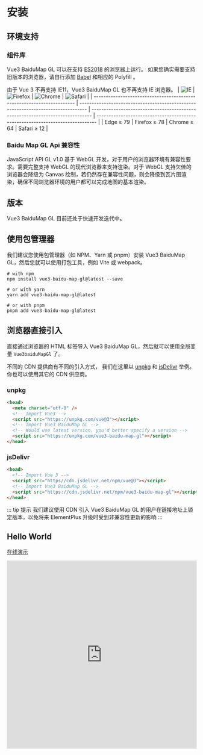 # 安装

## 环境支持

### 组件库

Vue3 BaiduMap GL 可以在支持 [ES2018](https://caniuse.com/?feats=mdn-javascript_builtins_regexp_dotall,mdn-javascript_builtins_regexp_lookbehind_assertion,mdn-javascript_builtins_regexp_named_capture_groups,mdn-javascript_builtins_regexp_property_escapes,mdn-javascript_builtins_symbol_asynciterator,mdn-javascript_functions_method_definitions_async_generator_methods,mdn-javascript_grammar_template_literals_template_literal_revision,mdn-javascript_operators_destructuring_rest_in_objects,mdn-javascript_operators_spread_spread_in_destructuring,promise-finally) 的浏览器上运行。 如果您确实需要支持旧版本的浏览器，请自行添加 [Babel](https://babeljs.io/) 和相应的 Polyfill 。

由于 Vue 3 不再支持 IE11，Vue3 BaiduMap GL 也不再支持 IE 浏览器。
| ![IE](https://cdn.jsdelivr.net/npm/@browser-logos/edge/edge_32x32.png) | ![Firefox](https://cdn.jsdelivr.net/npm/@browser-logos/firefox/firefox_32x32.png) | ![Chrome](https://cdn.jsdelivr.net/npm/@browser-logos/chrome/chrome_32x32.png) | ![Safari](https://cdn.jsdelivr.net/npm/@browser-logos/safari/safari_32x32.png) |
| ---------------------------------------------------------------------- | --------------------------------------------------------------------------------- | ------------------------------------------------------------------------------ | ------------------------------------------------------------------------------ |
| Edge ≥ 79 | Firefox ≥ 78 | Chrome ≥ 64 | Safari ≥ 12 |

### Baidu Map GL Api 兼容性

JavaScript API GL v1.0 基于 WebGL 开发，对于用户的浏览器环境有兼容性要求。需要完整支持 WebGL 的现代浏览器来支持渲染。对于 WebGL 支持欠佳的浏览器会降级为 Canvas 绘制，若仍然存在兼容性问题，则会降级到瓦片图渲染，确保不同浏览器环境的用户都可以完成地图的基本渲染。

## 版本

Vue3 BaiduMap GL 目前还处于快速开发迭代中。

## 使用包管理器

我们建议您使用包管理器（如 NPM、Yarn 或 pnpm）安装 Vue3 BaiduMap GL，然后您就可以使用打包工具，例如 Vite 或 webpack。

```shell
# with npm
npm install vue3-baidu-map-gl@latest --save

# or with yarn
yarn add vue3-baidu-map-gl@latest

# or with pnpm
pnpm add vue3-baidu-map-gl@latest
```
## 浏览器直接引入 <Badge type="tip" text="^0.0.21" />

直接通过浏览器的 HTML 标签导入 Vue3 BaiduMap GL，然后就可以使用全局变量 `Vue3baiduMapGl` 了。

不同的 CDN 提供商有不同的引入方式， 我们在这里以 [unpkg](https://unpkg.com) 和 [jsDelivr](https://www.jsdelivr.com) 举例。 你也可以使用其它的 CDN 供应商。

### unpkg

```html
<head>
  <meta charset="utf-8" />
  <!-- Import Vue3 -->
  <script src="https://unpkg.com/vue@3"></script>
  <!-- Import Vue3 BaiduMap GL -->
  <!-- Would use latest version, you'd better specify a version -->
  <script src="https://unpkg.com/vue3-baidu-map-gl"></script>
</head>
```

### jsDelivr

```html
<head>
  <!-- Import Vue 3 -->
  <script src="https//cdn.jsdelivr.net/npm/vue@3"></script>
  <!-- Import Vue3 BaiduMap GL -->
  <script src="https://cdn.jsdelivr.net/npm/vue3-baidu-map-gl"></script>
</head>
```

::: tip 提示
我们建议使用 CDN 引入 Vue3 BaiduMap GL 的用户在链接地址上锁定版本，以免将来 ElementPlus 升级时受到非兼容性更新的影响
:::

## Hello World

[在线演示](https://codepen.io/yue1123/pen/oNyQWeP)

<iframe allow="accelerometer; camera; encrypted-media; display-capture; geolocation; gyroscope; microphone; midi; clipboard-read; clipboard-write;" allowfullscreen="true" allowpaymentrequest="true" height="500" style="width: 100%;" scrolling="no" title="Vue3 BaiduMap GL" src="https://codepen.io/yue1123/embed/oNyQWeP?default-tab=html%2Cresult&theme-id=light" frameborder="no" loading="lazy">
</iframe>

